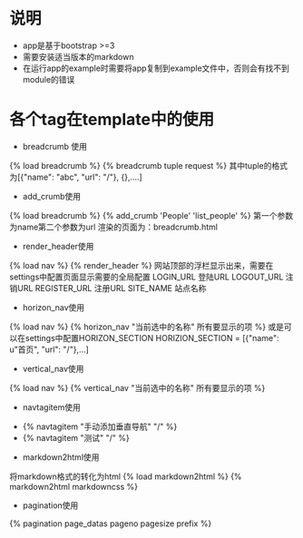 # 说明
* app是基于bootstrap >=3
* 需要安装适当版本的markdown
* 在运行app的example时需要将app复制到example文件中，否则会有找不到module的错误

# 各个tag在template中的使用
* breadcrumb 使用

{% load breadcrumb %}
{% breadcrumb tuple request %}
其中tuple的格式为[{"name": "abc", "url": "/"}, {},....]


* add_crumb使用

{% load breadcrumb %}
{% add_crumb 'People' 'list_people' %}
第一个参数为name第二个参数为url
渲染的页面为：breadcrumb.html


* render_header使用

{% load nav %}
{% render_header %}
网站顶部的浮栏显示出来，需要在settings中配置页面显示需要的全局配置
LOGIN_URL  登陆URL
LOGOUT_URL  注销URL
REGISTER_URL  注册URL
SITE_NAME  站点名称

* horizon_nav使用

{% load nav %}
{% horizon_nav "当前选中的名称" 所有要显示的项  %}
或是可以在settings中配置HORIZON_SECTION
HORIZION_SECTION = [{"name": u"首页", "url": "/"},...]


* vertical_nav使用

{% load nav %}
{% vertical_nav "当前选中的名称" 所有要显示的项  %}


* navtagitem使用

<ul class="nav nav-pills nav-stacked">
	<li> {% navtagitem "手动添加垂直导航" "/" %}</li>
	<li>{% navtagitem "测试" "/" %}</li>
</ul>


* markdown2html使用

将markdown格式的转化为html
{% load markdown2html %}
{% markdown2html markdowncss %}


* pagination使用

{% pagination page_datas pageno pagesize prefix %}
